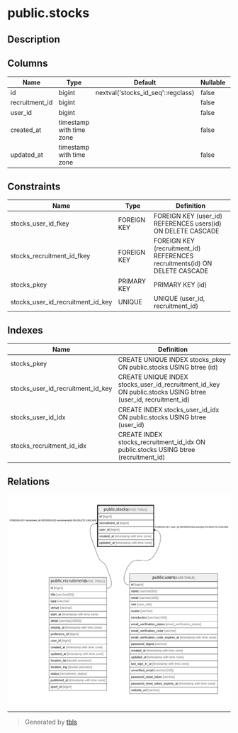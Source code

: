 # public.stocks

## Description

## Columns

| Name | Type | Default | Nullable | Children | Parents | Comment |
| ---- | ---- | ------- | -------- | -------- | ------- | ------- |
| id | bigint | nextval('stocks_id_seq'::regclass) | false |  |  |  |
| recruitment_id | bigint |  | false |  | [public.recruitments](public.recruitments.md) |  |
| user_id | bigint |  | false |  | [public.users](public.users.md) |  |
| created_at | timestamp with time zone |  | false |  |  |  |
| updated_at | timestamp with time zone |  | false |  |  |  |

## Constraints

| Name | Type | Definition |
| ---- | ---- | ---------- |
| stocks_user_id_fkey | FOREIGN KEY | FOREIGN KEY (user_id) REFERENCES users(id) ON DELETE CASCADE |
| stocks_recruitment_id_fkey | FOREIGN KEY | FOREIGN KEY (recruitment_id) REFERENCES recruitments(id) ON DELETE CASCADE |
| stocks_pkey | PRIMARY KEY | PRIMARY KEY (id) |
| stocks_user_id_recruitment_id_key | UNIQUE | UNIQUE (user_id, recruitment_id) |

## Indexes

| Name | Definition |
| ---- | ---------- |
| stocks_pkey | CREATE UNIQUE INDEX stocks_pkey ON public.stocks USING btree (id) |
| stocks_user_id_recruitment_id_key | CREATE UNIQUE INDEX stocks_user_id_recruitment_id_key ON public.stocks USING btree (user_id, recruitment_id) |
| stocks_user_id_idx | CREATE INDEX stocks_user_id_idx ON public.stocks USING btree (user_id) |
| stocks_recruitment_id_idx | CREATE INDEX stocks_recruitment_id_idx ON public.stocks USING btree (recruitment_id) |

## Relations

![er](public.stocks.svg)

---

> Generated by [tbls](https://github.com/k1LoW/tbls)
